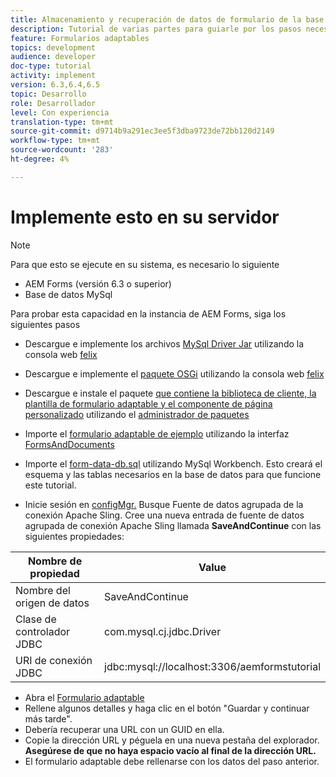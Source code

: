```yaml
---
title: Almacenamiento y recuperación de datos de formulario de la base de datos MySQL
description: Tutorial de varias partes para guiarle por los pasos necesarios para almacenar y recuperar datos de formulario
feature: Formularios adaptables
topics: development
audience: developer
doc-type: tutorial
activity: implement
version: 6.3,6.4,6.5
topic: Desarrollo
role: Desarrollador
level: Con experiencia
translation-type: tm+mt
source-git-commit: d9714b9a291ec3ee5f3dba9723de72bb120d2149
workflow-type: tm+mt
source-wordcount: '283'
ht-degree: 4%

---
```



# Implemente esto en su servidor

>[!NOTE]
>
>Para que esto se ejecute en su sistema, es necesario lo siguiente
>
>* AEM Forms (versión 6.3 o superior)
>* Base de datos MySql


Para probar esta capacidad en la instancia de AEM Forms, siga los siguientes pasos

* Descargue e implemente los archivos [MySql Driver Jar](assets/mysqldriver.jar) utilizando la consola web [felix](http://localhost:4502/system/console/bundles)
* Descargue e implemente el [paquete OSGi](assets/SaveAndContinue.SaveAndContinue.core-1.0-SNAPSHOT.jar) utilizando la consola web [felix](http://localhost:4502/system/console/bundles)
* Descargue e instale el paquete [que contiene la biblioteca de cliente, la plantilla de formulario adaptable y el componente de página personalizado](assets/store-and-fetch-af-with-data.zip) utilizando el [administrador de paquetes](http://localhost:4502/crx/packmgr/index.jsp)
* Importe el [formulario adaptable de ejemplo](assets/sample-adaptive-form.zip) utilizando la interfaz [FormsAndDocuments](http://localhost:4502/aem/forms.html/content/dam/formsanddocuments)

* Importe el [form-data-db.sql](assets/form-data-db.sql) utilizando MySql Workbench. Esto creará el esquema y las tablas necesarios en la base de datos para que funcione este tutorial.
* Inicie sesión en [configMgr.](http://localhost:4502/system/console/configMgr) Busque Fuente de datos agrupada de la conexión Apache Sling. Cree una nueva entrada de fuente de datos agrupada de conexión Apache Sling llamada **SaveAndContinue** con las siguientes propiedades:

| Nombre de propiedad | Value |
------------------------|---------------------------------------
| Nombre del origen de datos | SaveAndContinue |
| Clase de controlador JDBC | com.mysql.cj.jdbc.Driver |
| URI de conexión JDBC | jdbc:mysql://localhost:3306/aemformstutorial |


* Abra el [Formulario adaptable](http://localhost:4502/content/dam/formsanddocuments/demostoreandretrieveformdata/jcr:content?wcmmode=disabled)
* Rellene algunos detalles y haga clic en el botón &quot;Guardar y continuar más tarde&quot;.
* Debería recuperar una URL con un GUID en ella.
* Copie la dirección URL y péguela en una nueva pestaña del explorador. **Asegúrese de que no haya espacio vacío al final de la dirección URL.**
* El formulario adaptable debe rellenarse con los datos del paso anterior.

